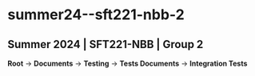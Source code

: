 # summer24--sft221-nbb-2
## Summer 2024 | SFT221-NBB | Group 2  
**Root** -> **Documents** -> **Testing** -> **Tests Documents**  -> **Integration Tests** 